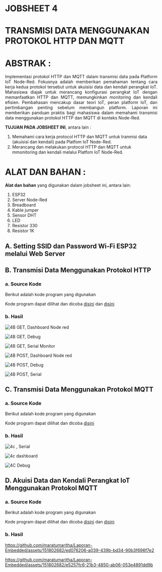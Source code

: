 # JOBSHEET 4
# TRANSMISI DATA MENGGUNAKAN PROTOKOL HTTP DAN MQTT
# ABSTRAK	:
<p align="justify">Implementasi protokol HTTP dan MQTT dalam transmisi data pada Platform IoT Node-Red. Fokusnya adalah memberikan pemahaman tentang cara kerja kedua protokol tersebut untuk akuisisi data dan kendali perangkat IoT. Mahasiswa diajak untuk merancang konfigurasi perangkat IoT dengan memanfaatkan HTTP dan MQTT, memungkinkan monitoring dan kendali efisien. Pembahasan mencakup dasar teori IoT, peran platform IoT, dan pertimbangan penting sebelum membangun platform. Laporan ini memberikan panduan praktis bagi mahasiswa dalam memahami transmisi data menggunakan protokol HTTP dan MQTT di konteks Node-Red.

**TUJUAN PADA JOBSHEET INI**, antara lain	:

1.	Memahami cara kerja protocol HTTP dan MQTT untuk tranmisi data (akuisisi dan kendali) pada Platfom IoT Node-Red.
2.	Merancang dan melakukan protocol HTTP dan MQTT untuk mmonitoring dan kendali melalui Platfom IoT Node-Red.
# ALAT DAN BAHAN	:
**Alat dan bahan** yang digunakan dalam jobsheet ini, antara lain:
1.	ESP32 
2.	Server Node-Red
3.	Breadboard
4.	Kable jumper
5.	Sensor DHT
6.	LED
7.	Resistor 330
8.	Resistor 1K

## A.	Setting SSID dan Password Wi-Fi ESP32 melalui Web Server

## B.	Transmisi Data Menggunakan Protokol HTTP

### a.	Source Kode

Berikut adalah kode program yang digunakan

Kode program dapat dilihat dan dicoba <a href="https://github.com/maratumaritha/Laporan-Embedded/blob/master/JOBSHEET%204/4b_POST/4b_POST.ino">disini</a> dan <a href="https://github.com/maratumaritha/Laporan-Embedded/blob/master/JOBSHEET%204/4b_GET/4b_GET.ino">disini</a>


### b.	Hasil 


![4B GET, Dashboard Node red](https://github.com/maratumaritha/Laporan-Embedded/assets/151802682/547b627c-8605-4f4e-b8bb-61ebe0937192)


![4B GET, Debug](https://github.com/maratumaritha/Laporan-Embedded/assets/151802682/6ef92e8c-415c-4780-9fb8-9f22942d2614)


![4B GET, Serial Monitor](https://github.com/maratumaritha/Laporan-Embedded/assets/151802682/102a8cdc-0cf4-4b31-a4ac-94b42a9a659f)


![4B POST, Dashboard Node red](https://github.com/maratumaritha/Laporan-Embedded/assets/151802682/83065089-2ea2-4dd6-922e-604a4897ddaf)


![4B POST, Debug](https://github.com/maratumaritha/Laporan-Embedded/assets/151802682/18441d7f-57d5-4a83-8227-ac3b031c6024)


![4B POST, Serial](https://github.com/maratumaritha/Laporan-Embedded/assets/151802682/a690f360-a9ad-4db8-a30c-59840d679943)


## C.	Transmisi Data Menggunakan Protokol MQTT

### a.	Source Kode

Berikut adalah kode program yang digunakan

Kode program dapat dilihat dan dicoba <a href="https://github.com/maratumaritha/Laporan-Embedded/blob/master/JOBSHEET%204/4C/4C.ino">disini</a>

### b.	Hasil 


![4c , Serial](https://github.com/maratumaritha/Laporan-Embedded/assets/151802682/fcfc0554-51e3-44f9-adf7-21b518196b38)


![4c dashboard](https://github.com/maratumaritha/Laporan-Embedded/assets/151802682/545ef300-da1b-43a0-bff4-e243abcb9759)


![4C Debug](https://github.com/maratumaritha/Laporan-Embedded/assets/151802682/19ecc21e-d852-4d7f-bc40-701d2e331fff)


## D.	Akuisi Data dan Kendali Perangkat IoT Menggunakan Protokol MQTT

### a.	Source Kode

Berikut adalah kode program yang digunakan

Kode program dapat dilihat dan dicoba <a href="https://github.com/maratumaritha/Laporan-Embedded/blob/master/JOBSHEET%204/4D_adafruit/4D_adafruit.ino">disini</a> dan <a href="https://github.com/maratumaritha/Laporan-Embedded/blob/master/JOBSHEET%204/4D_dahsbord_led/4D_dahsbord_led.ino">disini</a>

### b.	Hasil 


https://github.com/maratumaritha/Laporan-Embedded/assets/151802682/ed076206-a039-439b-bd34-90b3f696f7e2


https://github.com/maratumaritha/Laporan-Embedded/assets/151802682/e5257fc6-21b3-4850-ab06-053e4891dd9b
